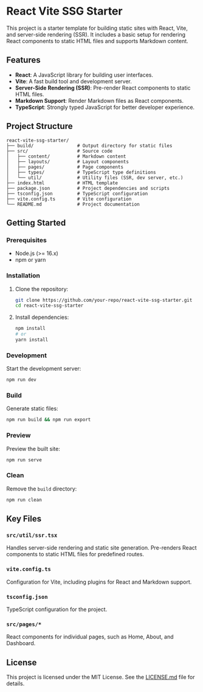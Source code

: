 # React Vite SSG Starter

This project is a starter template for building static sites with React, Vite, and server-side rendering (SSR). It includes a basic setup for rendering React components to static HTML files and supports Markdown content.

## Features

- **React**: A JavaScript library for building user interfaces.
- **Vite**: A fast build tool and development server.
- **Server-Side Rendering (SSR)**: Pre-render React components to static HTML files.
- **Markdown Support**: Render Markdown files as React components.
- **TypeScript**: Strongly typed JavaScript for better developer experience.

## Project Structure

```
react-vite-ssg-starter/
├── build/                # Output directory for static files
├── src/                  # Source code
│   ├── content/          # Markdown content
│   ├── layouts/          # Layout components
│   ├── pages/            # Page components
│   ├── types/            # TypeScript type definitions
│   └── util/             # Utility files (SSR, dev server, etc.)
├── index.html            # HTML template
├── package.json          # Project dependencies and scripts
├── tsconfig.json         # TypeScript configuration
├── vite.config.ts        # Vite configuration
└── README.md             # Project documentation
```

## Getting Started

### Prerequisites

- Node.js (>= 16.x)
- npm or yarn

### Installation

1. Clone the repository:
   ```bash
   git clone https://github.com/your-repo/react-vite-ssg-starter.git
   cd react-vite-ssg-starter
   ```

2. Install dependencies:
   ```bash
   npm install
   # or
   yarn install
   ```

### Development

Start the development server:
```bash
npm run dev
```

### Build

Generate static files:
```bash
npm run build && npm run export
```

### Preview

Preview the built site:
```bash
npm run serve
```

### Clean

Remove the `build` directory:
```bash
npm run clean
```

## Key Files

### `src/util/ssr.tsx`
Handles server-side rendering and static site generation. Pre-renders React components to static HTML files for predefined routes.

### `vite.config.ts`
Configuration for Vite, including plugins for React and Markdown support.

### `tsconfig.json`
TypeScript configuration for the project.

### `src/pages/*`
React components for individual pages, such as Home, About, and Dashboard.

## License

This project is licensed under the MIT License. See the [LICENSE.md](./LICENSE.md) file for details.
